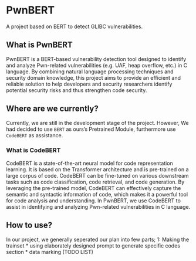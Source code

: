 # PwnBERT
A project based on BERT to detect GLIBC vulnerabilities.
## What is PwnBERT
PwnBERT is a BERT-based vulnerability detection tool designed to identify and analyze Pwn-related vulnerabilities (e.g. UAF, heap overflow, etc.) in C language. By combining natural language processing techniques and security domain knowledge, this project aims to provide an efficient and reliable solution to help developers and security researchers identify potential security risks and thus strengthen code security.

## Where are we currently?
Currently, we are still in the development stage of the project. However, We had decided to use `BERT` as ours’s Pretrained Module, furthermore use `CodeBERT`
as assistance.

### What is CodeBERT
CodeBERT is a state-of-the-art neural model for code representation learning. It is based on the Transformer architecture and is pre-trained on a large corpus of code. CodeBERT can be fine-tuned on various downstream tasks such as code classification, code retrieval, and code generation. By leveraging the pre-trained model, CodeBERT can effectively capture the semantic and syntactic information of code, which makes it a powerful tool for code analysis and understanding. In PwnBERT, we use CodeBERT to assist in identifying and analyzing Pwn-related vulnerabilities in C language.

## How to use?
In our project, we generally seperated our plan into few parts;
1: Making the trainset 
    * using elaborately designed prompt to generate specific codes section
    * data marking (TODO LIST)